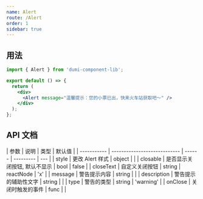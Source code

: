 ```yaml
---
name: Alert
route: /Alert
order: 1
sidebar: true
---
```


## 用法

```jsx
import { Alert } from 'dumi-component-lib';

export default () => {
  return (
    <div>
      <Alert message="温馨提示：您的小票已出，快来火车站获取吧～" />
    </div>
  );
};
```

## API 文档

| 参数        | 说明                         | 类型   | 默认值    |
| ----------- | ---------------------------- | ------ | --------- | --- |
| style       | 更改 Alert 样式              | object |           |
| closable    | 是否显示关闭按钮, 默认不显示 | bool   | false     |
| closeText   | 自定义关闭按钮               | string | reactNode | 'x' |
| message     | 警告提示内容                 | string |           |
| description | 警告提示的辅助性文字         | string |           |
| type        | 警告的类型                   | string | 'warning' |
| onClose     | 关闭时触发的事件             | func   |           |
